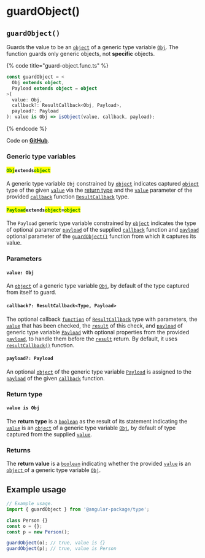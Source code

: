 # guardObject()

## `guardObject()`

Guards the value to be an [`object`](https://developer.mozilla.org/en-US/docs/Web/JavaScript/Reference/Global\_Objects/Object) of a generic type variable [`Obj`](guardobject.md#objextendsobject). The function guards only generic objects, not **specific** objects.

{% code title="guard-object.func.ts" %}
```typescript
const guardObject = <
  Obj extends object,
  Payload extends object = object
>(
  value: Obj,
  callback?: ResultCallback<Obj, Payload>,
  payload?: Payload
): value is Obj => isObject(value, callback, payload);
```
{% endcode %}

Code on [**GitHub**](https://github.com/angular-package/type/blob/5.0.x/src/guard/lib/guard-object.func.ts).

### Generic type variables

#### <mark style="color:green;">**`Obj`**</mark>**`extends`**<mark style="color:green;">**`object`**</mark>

A generic type variable `Obj` constrained by [`object`](https://developer.mozilla.org/en-US/docs/Web/JavaScript/Reference/Global\_Objects/Object) indicates captured [`object`](https://developer.mozilla.org/en-US/docs/Web/JavaScript/Reference/Global\_Objects/Object) type of the given [`value`](guardobject.md#value-obj) via the [return type](guardobject.md#return-type) and the [`value`](../types/resultcallback.md#value-value) parameter of the provided [`callback`](guardobject.md#callback-resultcallback-less-than-type-payload-greater-than) function [`ResultCallback`](../types/resultcallback.md) type.

#### <mark style="color:green;">**`Payload`**</mark>**`extends`**<mark style="color:green;">**`object`**</mark>**`=`**<mark style="color:green;">**`object`**</mark>

The `Payload` generic type variable constrained by [`object`](https://www.typescriptlang.org/docs/handbook/basic-types.html#object) indicates the type of optional parameter [`payload`](../types/resultcallback.md#payload-payload) of the supplied [`callback`](guardobject.md#callback-resultcallback-less-than-type-payload-greater-than) function and [`payload`](guardobject.md#payload-payload) optional parameter of the [`guardObject()`](guardobject.md#guardobject) function from which it captures its value.

### Parameters

#### `value: Obj`

An [`object`](https://developer.mozilla.org/en-US/docs/Web/JavaScript/Reference/Global\_Objects/Object) of a generic type variable [`Obj`](guardobject.md#objextendsobject), by default of the type captured from itself to guard.

#### `callback?: ResultCallback<Type, Payload>`

The optional callback [`function`](https://developer.mozilla.org/en-US/docs/Web/JavaScript/Guide/Functions) of [`ResultCallback`](../types/resultcallback.md) type with parameters, the [`value`](guardobject.md#value-obj) that has been checked, the [`result`](../types/resultcallback.md#result-boolean) of this check, and [`payload`](../types/resultcallback.md#payload-payload) of generic type variable [`Payload`](guardobject.md#payloadextendsobject-object) with optional properties from the provided [`payload`](guardobject.md#payload-payload), to handle them before the [`result`](../types/resultcallback.md#result-boolean) return. By default, it uses [`resultCallback()`](../helper/resultcallback.md) function.

#### `payload?: Payload`

An optional [`object`](https://developer.mozilla.org/en-US/docs/Web/JavaScript/Reference/Global\_Objects/Object) of the generic type variable [`Payload`](guardobject.md#payloadextendsobject-object) is assigned to the [`payload`](../types/resultcallback.md#payload-payload) of the given [`callback`](guardobject.md#callback-resultcallback-less-than-bigint-payload-greater-than) function.

### Return type

#### `value is Obj`

The **return type** is a [`boolean`](https://www.typescriptlang.org/docs/handbook/basic-types.html#boolean) as the result of its statement indicating the [`value`](guardobject.md#value-obj) is an [`object`](https://www.typescriptlang.org/docs/handbook/basic-types.html#object) of a generic type variable [`Obj`](guardobject.md#objextendsobject), by default of type captured from the supplied [`value`](guardobject.md#value-obj).

### Returns

The **return value** is a [`boolean`](https://developer.mozilla.org/en-US/docs/Web/JavaScript/Reference/Global\_Objects/Boolean) indicating whether the provided [`value`](guardobject.md#value-obj) is an [`object`](https://developer.mozilla.org/en-US/docs/Web/JavaScript/Reference/Global\_Objects/Object)[ ](https://developer.mozilla.org/en-US/docs/Web/JavaScript/Reference/Global\_Objects/Object)of a generic type variable [`Obj`](guardobject.md#objextendsobject).

## Example usage

```typescript
// Example usage.
import { guardObject } from '@angular-package/type';

class Person {}
const o = {};
const p = new Person();

guardObject(o); // true, value is {}
guardObject(p); // true, value is Person
```
